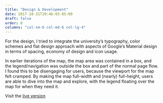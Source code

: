 ```yaml
---
title: "Design & Development"
date: 2017-10-31T20:46:03-05:00
draft: false
order: 0
columns: "col-sm-6 col-md-6 col-lg-4"
---
```

For the design, I tried to integrate the university’s typography, color schemes and flat design approach with aspects of Google’s Material design in terms of spacing, economy of design and icon usage. 

In earlier iterations of the map, the map area was contained in a box, and the legend/navigation was outside the box and part of the normal page flow. I found this to be disengaging for users, because the viewport for the map felt cramped. By making the map full-width and (nearly) full-height, users are able to dive into the map and explore, with the legend floating over the map for when they need it.

Visit the [live version](https://dixie.edu/campus-maps)